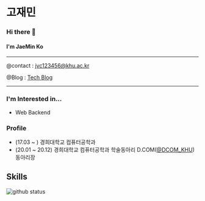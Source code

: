 # 고재민

### Hi there 👋
#### I'm JaeMin Ko
---------------

@contact : jvc123456@khu.ac.kr

@Blog : [Tech Blog](https://hopedevelopment.tistory.com)

--------------

### I'm Interested in...
- Web Backend

### Profile  
- (17.03 ~ ) 경희대학교 컴퓨터공학과  
- (20.01 ~ 20.12) 경희대학교 컴퓨터공학과 학술동아리 D.COM([@DCOM_KHU](https://github.com/dcom-khu)) 동아리장

## Skills

![github status](https://github-readme-stats.vercel.app/api/top-langs/?username=KoJaeMin&layout=compact)



<!-- ### Tech Used
<div>
<img src="https://img.shields.io/badge/JavaScript-F7DF1E?style=for-the-badge&logo=javascript&logoColor=000000">
<img src="https://img.shields.io/badge/Node.js-339933?style=for-the-badge&logo=Node.js&logoColor=ffffff"/>
<img src="https://img.shields.io/badge/TypeScript-3178C6?style=for-the-badge&logo=typescript&logoColor=ffffff"/>
<img src="https://img.shields.io/badge/Python-3776AB?style=for-the-badge&logo=python&logoColor=ffffff">
<img src="https://img.shields.io/badge/Express-000000?style=for-the-badge&logo=express&logoColor=ffffff"/>
<img src="https://img.shields.io/badge/Nest-E0234E?style=for-the-badge&logo=nestjs&logoColor=ffffff"/>
<img src="https://img.shields.io/badge/PostgreSQL-%23316192?style=for-the-badge&logo=postgresql&logoColor=ffffff">
<img src="https://img.shields.io/badge/Amazon%20AWS-232F3E?style=for-the-badge&logo=Amazon%20AWS&logoColor=ffffff">
</div> -->

